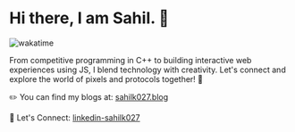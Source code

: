 #  Hi there, I am Sahil. 👋
![wakatime](https://wakatime.com/badge/user/bd368bb8-3ce0-4454-af90-46861e91e98c.svg)

From competitive programming in C++ to building interactive web experiences using JS, I blend technology with creativity. Let's connect and explore the world of pixels and protocols together! 🚀

✏️ You can find my blogs at: [sahilk027.blog](https://www.sahilk027.blog/)

🔗 Let's Connect: [linkedin-sahilk027](https://www.linkedin.com/in/sahilk027/)
